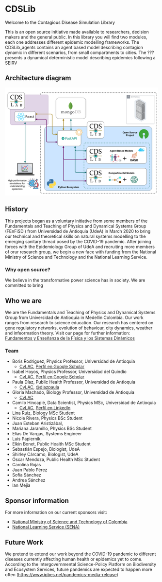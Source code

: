 # CDSLib

Welcome to the Contagious Disease Simulation Library

This is an open source initiative made available to researchers, decision makers and the general public. In this library you will find two modules, each one addresses different epidemic modelling frameworks. The CDSLib_agents contains an agent based model describing contagion dynamic in different scenarios, from small compartments to cities. The ??? presents a dynamical deterministic model describing epidemics following a SEIRV 

## Architecture diagram

![arch-diagram](./images/ArchitecturalDiagram-CDSLab-CDSLib.png "Architectural diagram for CDSLab + CDSLib")

## History

This projects began as a voluntary initiative from some members of the Fundamentals and Teaching of Physics and Dynamical Systems Group (FEnFiSDi) from Universidad de Antioquia (UdeA) in March 2020 to bring our technical and theoretical skills on natural systems modelling to the emerging sanitary thread posed by the COVID-19 pandemic. After joining forces with the Epidemiology Group of UdeA and recruiting more members of orur research group, we begin a new face with funding from the National Ministry of Science and Technology and the National Learning Service. 

### Why open source?

We believe in the transformative power science has in society. We are committed to bring 

## Who we are

We are the Fundamentals and Teaching of Physics and Dynamical Systems Group from Universidad de Antioquia in Medellin Colombia. Our work ranges from research to science education. Our research has centered on gene regulatory networks, evolution of behaviour, city dynamics, weather and infeormation theory. Visit our page for further information: [Fundamentos y Enseñanza de la Física y los Sistemas Dinámicos](https://fenfisdi.weebly.com)

### Team

- Boris Rodriguez, Physics Professor, Universidad de Antioquia
  - [CvLAC](http://scienti.colciencias.gov.co:8081/cvlac/visualizador/generarCurriculoCv.do?cod_rh=0000057681), [Perfil en Google Scholar](https://scholar.google.com/citations?user=swUKsPkAAAAJ&hl=es)
- Isabel Hoyos, Physics Professor, Universidad del Quindío
  - [CvLAC](https://scienti.minciencias.gov.co/cvlac/visualizador/generarCurriculoCv.do?cod_rh=0000236594), [Perfil en Google Scholar](https://scholar.google.com/citations?user=YzeNe7EAAAAJ&hl=es)
- Paula Díaz, Public Health Professor, Universidad de Antioquia
  - [CvLAC](https://scienti.minciencias.gov.co/cvlac/visualizador/generarCurriculoCv.do?cod_rh=0000168785), [@diazpaula](https://twitter.com/diazpaula)
- Gloria Machado, Biology Professor, Universidad de Antioquia
  - [CvLAC](https://scienti.minciencias.gov.co/cvlac/visualizador/generarCurriculoCv.do?cod_rh=0000028061)
- Camilo Hincapié, Data Scientist, Physics MSc, Universidad de Antioquia
  - [CvLAC](https://scienti.minciencias.gov.co/cvlac/visualizador/generarCurriculoCv.do?cod_rh=0001494583), [Perfil en LinkedIn](https://www.linkedin.com/in/camilo-hincapie-gutierrez/)
- Lina Ruiz, Biology MSc Student
- Nicole Rivera, Physics BSc Student
- Juan Esteban Aristizábal, 
- Mariana  Jaramillo, Physics BSc Student
- Elías De Vargas, Systems Engineer
- Luis Papiernik, 
- Elkin Bonet, Public Health MSc Student
- Sebastián Espejo, Biologist, UdeA
- Shirley Cárcamo, Biologist, UdeA
- Óscar Mendoza, Public Health MSc Student
- Carolina Rojas
- Juan Pablo Pérez
- Sofía Sánchez
- Andrea Sánchez
- Ian Mejía


## Sponsor information

For more information on our current sponsors visit:
- [National Ministry of Science and Technology of Colombia](https://minciencias.gov.co/)
- [National Learning Service (SENA)](https://www.sena.edu.co)

## Future Work

We pretend to extend our work beyond the COVID-19 pandemic to different diseases currently affecting human health or epidemics yet to come. According to the Intergovernmental Science-Policy Platform on Biodiversity and Ecosystem Services, future pandemics are expected to happen more often (https://www.ipbes.net/pandemics-media-release)



